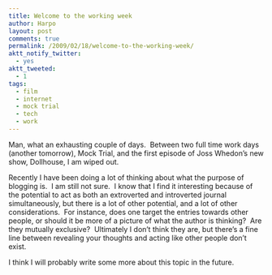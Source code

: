 ```yaml
---
title: Welcome to the working week
author: Harpo
layout: post
comments: true
permalink: /2009/02/18/welcome-to-the-working-week/
aktt_notify_twitter:
  - yes
aktt_tweeted:
  - 1
tags:
  - film
  - internet
  - mock trial
  - tech
  - work
---
```

Man, what an exhausting couple of days.  Between two full time work days (another tomorrow), Mock Trial, and the first episode of Joss Whedon&#8217;s new show, Dollhouse, I am wiped out.

Recently I have been doing a lot of thinking about what the purpose of blogging is.  I am still not sure.  I know that I find it interesting because of the potential to act as both an extroverted and introverted journal simultaneously, but there is a lot of other potential, and a lot of other considerations.  For instance, does one target the entries towards other people, or should it be more of a picture of what the author is thinking?  Are they mutually exclusive?  Ultimately I don&#8217;t think they are, but there&#8217;s a fine line between revealing your thoughts and acting like other people don&#8217;t exist.

I think I will probably write some more about this topic in the future.